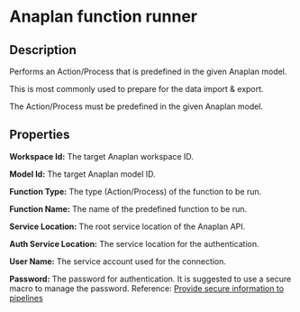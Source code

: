 # Anaplan function runner

 Description
 -----------
 Performs an Action/Process that is predefined in the given Anaplan model.

 This is most commonly used to prepare for the data import & export.

 The Action/Process must be predefined in the given Anaplan model.

 Properties
 ----------
 **Workspace Id:** The target Anaplan workspace ID.
 
 **Model Id:** The target Anaplan model ID.

 **Function Type:** The type (Action/Process) of the function to be run. 

 **Function Name:** The name of the predefined function to be run.

 **Service Location:** The root service location of the Anaplan API.
 
 **Auth Service Location:** The service location for the authentication.

 **User Name:** The service account used for the connection.

 **Password:** The password for authentication. It is suggested to use a secure macro to manage the password. 
 Reference: [Provide secure information to pipelines](https://datafusion.atlassian.net/wiki/spaces/KB/pages/32276556/Provide+secure+information+to+pipelines)
